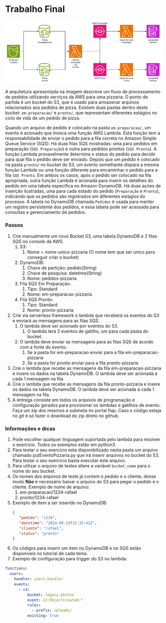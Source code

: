 # Trabalho Final

![](img/arch.png)



A arquitetura apresentada na imagem descreve um fluxo de processamento de pedidos utilizando serviços da AWS para uma pizzaria. O ponto de partida é um bucket do S3, que é usado para armazenar arquivos relacionados aos pedidos de pizza. Existem duas pastas dentro deste bucket: `em-preparacao/` e `pronto/`, que representam diferentes estágios no ciclo de vida de um pedido de pizza.

Quando um arquivo de pedido é colocado na pasta `em-preparacao/`, um evento é acionado que invoca uma função AWS Lambda. Esta função tem a responsabilidade de enviar o pedido para a fila correta no Amazon Simple Queue Service (SQS). Há duas filas SQS mostradas: uma para pedidos em preparação (`SQS Preparação`) e outra para pedidos prontos (`SQS Pronto`). A função Lambda provavelmente determina o status do pedido para decidir para qual fila o pedido deve ser enviado. Depois que um pedido é colocado na pasta `pronto/` no bucket do S3, um evento semelhante dispara a mesma função Lambda ou uma função diferente para encaminhar o pedido para a fila `SQS Pronto`. Em ambos os casos, após o pedido ser colocado na fila apropriada, outra função Lambda é acionada para inserir os detalhes do pedido em uma tabela específica no Amazon DynamoDB. Há duas ações de inserção ilustradas, uma para cada estado do pedido (`Preparação` e `Pronto`), indicando que os pedidos são registrados em diferentes estágios do processo. A tabela no DynamoDB chamada `Pedidos` é usada para manter um registro persistente dos pedidos, e essa tabela pode ser acessada para consultas e gerenciamento de pedidos.


### Passos

1. Crie manualmente um novo Bucket S3, uma tabela DynamoDB e 2 filas SQS no console da AWS.
   1. S3:
      1. Nome = nome-unico-pizzaria (O nome tem que ser unico para conseguir criar o bucket)
   2. DynamoDB:
      1. Chave de partição: pedido(String)
      2. Chave de pesquisa: datetime(String)
      3. Nome: pedidos-pizzaria
   3. Fila SQS Em Preparação:
      1. Tipo: Standard
      2. Nome: em-preparacao-pizzaria
   4. Fila SQS Pronto:
      1. Tipo: Standard
      2. Nome: pronto-pizzaria
2. Crie via serverless framework o lambda que receberá os eventos do S3 e enviará as mensagens para as filas SQS.
   1. O lambda deve ser acionado por eventos do S3.
      1. O lambda terá 2 eventos de gatilho, um para cada pasta do bucket.
   2. O lambda deve enviar as mensagens para as filas SQS de acordo com a fonte do evento.
      1. Se a pasta for em-preparacao enviar para a fila em-preparacao-pizzaria
      2. Se a pasta for pronto enviar para a fila pronto-pizzaria
3. Crie o lambda que recebe as mensagens da fila em-preparacao-pizzaria e insere os dados na tabela DynamoDB. O lambda deve ser acionada a cada 1 mensagem na fila.
4. Crie o lambda que recebe as mensagens da fila pronto-pizzaria e insere os dados na tabela DynamoDB. O lambda deve ser acionada a cada 1 mensagem na fila.
5. A entrega consiste em todos os arquivos de programação e configuração gerados para provisionar os lambdas e gatilhos de evento. Faça um zip dos mesmos e submeta no portal fiap. Caso o código esteja no git é só fazer o download do zip direto no github.


### Informações e dicas

1. Pode escolher qualquer linguagem suportada pelo lambda para resolver o exercicio. Todos os exemplos estão em python3
2. Para testar o seu exercicio esta disponibilizado nesta pasta um arquivo chamado putEventsPizzaria.py que irá inserir arquivos no bucket do S3. Para testar o seu exercicio basta executar este arquivo.
3. Para utilizar o arquivo de testes altere a variável `bucket_name` para o nome do seu bucket.
4. Os nomes dos arquivos de teste já contem o pedido e o cliente, desse modo <b>Não</b> é necessário baixar o arquivo do S3 para pegar o pedido e o cliente. Exemplo de nome de arquivo:
   1. em-preparacao/1234-rafael
   2. pronto/1234-rafael
5. Exemplo de item a ser inserido no DynamoDB:
   ``` json
   {
      "pedido": "1234",
      "datetime": "2024-09-23T15:35:41Z",
      "cliente": "rafael",
      "status": "pronto"
   }
   ```
6. Os códigos para inserir um item no DynamoDB e no SQS estão disponiveis no tutorial de cada tema.
7. Exemplo de configuração para trigger do S3 no lambda:
``` yaml
functions:
  users:
    handler: users.handler
    events:
      - s3:
          bucket: legacy-photos
          event: s3:ObjectCreated:*
          rules:
            - prefix: uploads/
          existing: true
```
